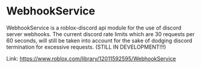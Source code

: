 # WebhookService
WebhookService is a roblox-discord api module for the use of discord server webhooks. The current discord rate limits which are 30 requests per 60 seconds, will still be taken into account for the sake of dodging discord termination for excessive requests. (STILL IN DEVELOPMENT!!!)

Link: https://www.roblox.com/library/12011592595/WebhookService
